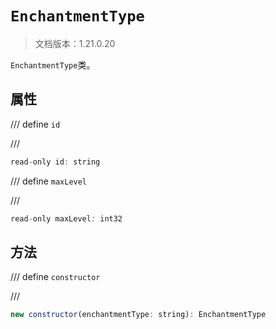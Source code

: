 # `EnchantmentType`

> 文档版本：1.21.0.20

`EnchantmentType`类。

## 属性

/// define
`id`


///

```js
read-only id: string
```


/// define
`maxLevel`


///

```js
read-only maxLevel: int32
```


## 方法

/// define
`constructor`


///

```js
new constructor(enchantmentType: string): EnchantmentType
```


